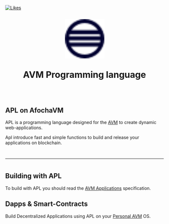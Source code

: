 [![Likes](https://img.shields.io/badge/total_likes-3477-orange.svg?style=flat-square)](#likes)

<h1 align="center" style="margin-top: 1em; margin-bottom: 3em;">
  <p><a href="https://afocha.org/apl/about.apl"><img alt="apl logo" src="./apl.png" alt="apl" width="125"></a></p>
  <p>AVM Programming language</p>
</h1>

## APL on AfochaVM

APL is a programming language designed for the [AVM](https://afocha.org/docs/avm/) to create dynamic web-applications.

Apl introduce fast and simple functions to build and release your applications on blockchain.

<hr style="margin-top: 3em; margin-bottom: 3em;">

## Building with APL

To build with APL you should read the [AVM Applications](https://afocha.org/docs/contributing/) specification.

## Dapps & Smart-Contracts

Build Decentralized Applications using APL on your [Personal AVM](https://avm.afocha.org/) OS.
